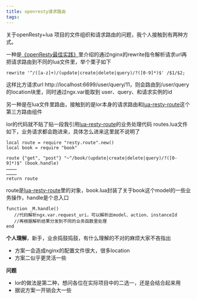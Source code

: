 ```yaml
---
title: openresty请求路由
tags:
---
```


关于openResty+lua 项目的文件组织和请求路由的问题，我个人接触到有两种方式。

一种是[《openResty最佳实践》](https://moonbingbing.gitbooks.io/openresty-best-practices/content/web/api.html)里介绍的通过nginx的rewrite指令解析请求url再把请求路由到不同的lua文件里，举个栗子如下


    rewrite '^/([a-z]+)/(update|create|delete|query)/?([0-9]*)$' /$1/$2;   
这样比方请求url http://localhost:6699/user/query/11，则会路由到/user/query的location块里，同时通过ngx.var能取到 user、query、和请求实例的id

另一种是在lua文件里路由，接触到的是lor本身的请求路由和[lua-resty-route](https://github.com/bungle/lua-resty-route)这个第三方路由组件

lor的代码就不贴了贴一段我引用[lua-resty-route](https://github.com/bungle/lua-resty-route)的业务处理代码
routes.lua文件如下，业务请求都会跑进来，具体怎么进来这里就不说明了


    local route = require "resty.route".new() 
    local book = require "book" 

    route {"get", "post"} "~^/book/(update|create|delete|query)/?([0-9]*)$" (book.handle) 
    ………… 
    ………… 
    return route 

route是[lua-resty-route](https://github.com/bungle/lua-resty-route)里的对象，book.lua封装了关于book这个model的一些业务操作，handle是个总入口
    
    function _M.handle()
       //代码解析ngx.var.request_uri，可以解析出model、action、instanceId
       //再根据解析结果分发到不同的业务函数里处理
    end

**个人理解**，新手，业余捣鼓捣鼓，有什么理解的不对的麻烦大家不吝指出
* 方案一会造成nginx的配置文件很大，很多location
* 方案二似乎更灵活一些

**问题**  
* lor的做法是第二种，想问各位在实际项目中的二选一，还是会结合起来用
* 据说方案一开销会大一些


